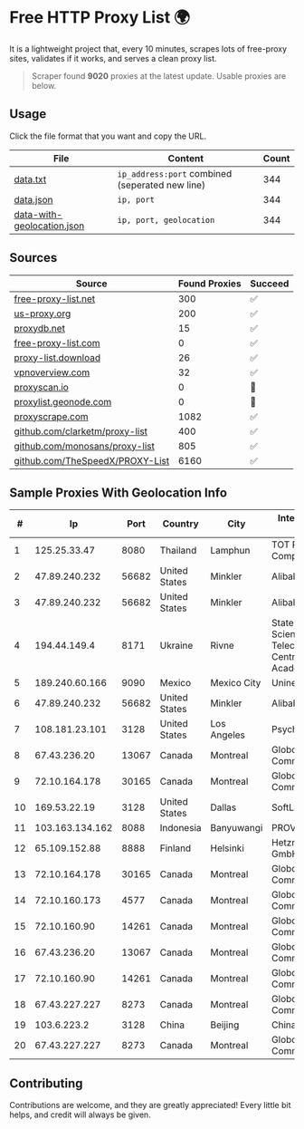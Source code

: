 
# Free HTTP Proxy List 🌍

It is a lightweight project that, every 10 minutes, scrapes lots of free-proxy sites, validates if it works, and serves a clean proxy list.


> Scraper found **9020** proxies at the latest update. Usable proxies are below.

## Usage

Click the file format that you want and copy the URL.


|File|Content|Count|
|----|-------|-----|
|[data.txt](https://raw.githubusercontent.com/themiralay/Proxy-List-World/master/data.txt)|`ip_address:port` combined (seperated new line)|344|
|[data.json](https://raw.githubusercontent.com/themiralay/Proxy-List-World/master/data.json)|`ip, port`|344|
|[data-with-geolocation.json](https://raw.githubusercontent.com/themiralay/Proxy-List-World/master/data-with-geolocation.json)|`ip, port, geolocation`|344|

## Sources

|Source|Found Proxies|Succeed|
|------|-------------|-------|
|[free-proxy-list.net](https://free-proxy-list.net)|300|✅|
|[us-proxy.org](https://www.us-proxy.org)|200|✅|
|[proxydb.net](http://proxydb.net)|15|✅|
|[free-proxy-list.com](https://free-proxy-list.com/?page=&port=&type%5B%5D=http&type%5B%5D=https&up_time=0&search=Search)|0|✅|
|[proxy-list.download](https://www.proxy-list.download/HTTP)|26|✅|
|[vpnoverview.com](https://vpnoverview.com/privacy/anonymous-browsing/free-proxy-servers)|32|✅|
|[proxyscan.io](https://www.proxyscan.io)|0|🚫|
|[proxylist.geonode.com](https://proxylist.geonode.com/api/proxy-list?limit=300&page=1&sort_by=lastChecked&sort_type=desc&protocols=http,https)|0|🚫|
|[proxyscrape.com](https://api.proxyscrape.com/v2/?request=displayproxies&protocol=http&timeout=10000&country=all&ssl=all&anonymity=all)|1082|✅|
|[github.com/clarketm/proxy-list](https://raw.githubusercontent.com/clarketm/proxy-list/master/proxy-list-raw.txt)|400|✅|
|[github.com/monosans/proxy-list](https://raw.githubusercontent.com/monosans/proxy-list/main/proxies/http.txt)|805|✅|
|[github.com/TheSpeedX/PROXY-List](https://raw.githubusercontent.com/TheSpeedX/PROXY-List/master/http.txt)|6160|✅|


## Sample Proxies With Geolocation Info

|#|Ip|Port|Country|City|Internet Service Provider|
|-|--|----|-------|----|-------------------------|
|1|125.25.33.47|8080|Thailand|Lamphun|TOT Public Company Limited|
|2|47.89.240.232|56682|United States|Minkler|Alibaba.com LLC|
|3|47.89.240.232|56682|United States|Minkler|Alibaba.com LLC|
|4|194.44.149.4|8171|Ukraine|Rivne|State Enterprise Scientific and Telecommunication Centre "Ukrainian Academic an|
|5|189.240.60.166|9090|Mexico|Mexico City|Uninet S.A. de C.V.|
|6|47.89.240.232|56682|United States|Minkler|Alibaba.com LLC|
|7|108.181.23.101|3128|United States|Los Angeles|Psychz Networks|
|8|67.43.236.20|13067|Canada|Montreal|GloboTech Communications|
|9|72.10.164.178|30165|Canada|Montreal|GloboTech Communications|
|10|169.53.22.19|3128|United States|Dallas|SoftLayer|
|11|103.163.134.162|8088|Indonesia|Banyuwangi|PROVITEL|
|12|65.109.152.88|8888|Finland|Helsinki|Hetzner Online GmbH|
|13|72.10.164.178|30165|Canada|Montreal|GloboTech Communications|
|14|72.10.160.173|4577|Canada|Montreal|GloboTech Communications|
|15|72.10.160.90|14261|Canada|Montreal|GloboTech Communications|
|16|67.43.236.20|13067|Canada|Montreal|GloboTech Communications|
|17|72.10.160.90|14261|Canada|Montreal|GloboTech Communications|
|18|67.43.227.227|8273|Canada|Montreal|GloboTech Communications|
|19|103.6.223.2|3128|China|Beijing|China Unicom|
|20|67.43.227.227|8273|Canada|Montreal|GloboTech Communications|



## Contributing

Contributions are welcome, and they are greatly appreciated! Every
little bit helps, and credit will always be given.

